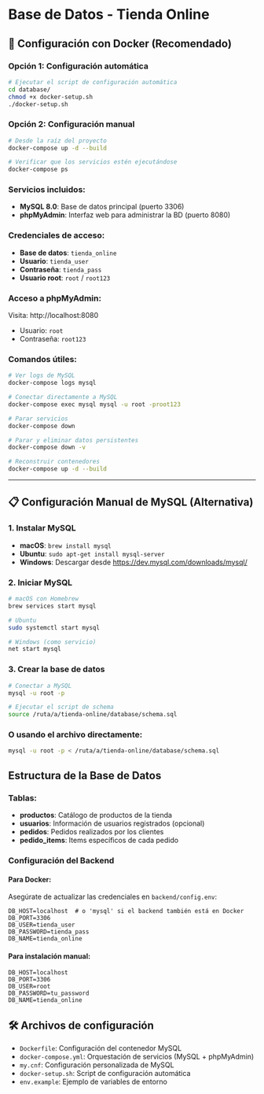 # Base de Datos - Tienda Online

## 🐳 Configuración con Docker (Recomendado)

### Opción 1: Configuración automática
```bash
# Ejecutar el script de configuración automática
cd database/
chmod +x docker-setup.sh
./docker-setup.sh
```

### Opción 2: Configuración manual
```bash
# Desde la raíz del proyecto
docker-compose up -d --build

# Verificar que los servicios estén ejecutándose
docker-compose ps
```

### Servicios incluidos:
- **MySQL 8.0**: Base de datos principal (puerto 3306)
- **phpMyAdmin**: Interfaz web para administrar la BD (puerto 8080)

### Credenciales de acceso:
- **Base de datos**: `tienda_online`
- **Usuario**: `tienda_user`
- **Contraseña**: `tienda_pass`
- **Usuario root**: `root` / `root123`

### Acceso a phpMyAdmin:
Visita: http://localhost:8080
- Usuario: `root`
- Contraseña: `root123`

### Comandos útiles:
```bash
# Ver logs de MySQL
docker-compose logs mysql

# Conectar directamente a MySQL
docker-compose exec mysql mysql -u root -proot123

# Parar servicios
docker-compose down

# Parar y eliminar datos persistentes
docker-compose down -v

# Reconstruir contenedores
docker-compose up -d --build
```

---

## 📋 Configuración Manual de MySQL (Alternativa)

### 1. Instalar MySQL
- **macOS**: `brew install mysql`
- **Ubuntu**: `sudo apt-get install mysql-server`
- **Windows**: Descargar desde https://dev.mysql.com/downloads/mysql/

### 2. Iniciar MySQL
```bash
# macOS con Homebrew
brew services start mysql

# Ubuntu
sudo systemctl start mysql

# Windows (como servicio)
net start mysql
```

### 3. Crear la base de datos
```bash
# Conectar a MySQL
mysql -u root -p

# Ejecutar el script de schema
source /ruta/a/tienda-online/database/schema.sql
```

### O usando el archivo directamente:
```bash
mysql -u root -p < /ruta/a/tienda-online/database/schema.sql
```

## Estructura de la Base de Datos

### Tablas:
- **productos**: Catálogo de productos de la tienda
- **usuarios**: Información de usuarios registrados (opcional)
- **pedidos**: Pedidos realizados por los clientes
- **pedido_items**: Items específicos de cada pedido

### Configuración del Backend

#### Para Docker:
Asegúrate de actualizar las credenciales en `backend/config.env`:
```
DB_HOST=localhost  # o 'mysql' si el backend también está en Docker
DB_PORT=3306
DB_USER=tienda_user
DB_PASSWORD=tienda_pass
DB_NAME=tienda_online
```

#### Para instalación manual:
```
DB_HOST=localhost
DB_PORT=3306
DB_USER=root
DB_PASSWORD=tu_password
DB_NAME=tienda_online
```

## 🛠️ Archivos de configuración

- `Dockerfile`: Configuración del contenedor MySQL
- `docker-compose.yml`: Orquestación de servicios (MySQL + phpMyAdmin)
- `my.cnf`: Configuración personalizada de MySQL
- `docker-setup.sh`: Script de configuración automática
- `env.example`: Ejemplo de variables de entorno

